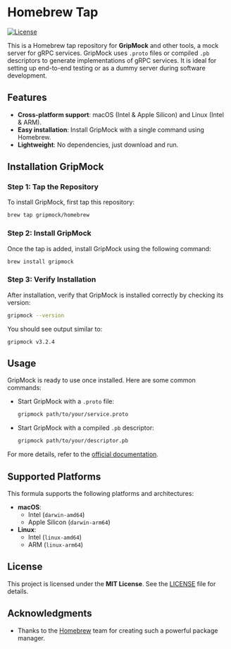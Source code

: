 # Homebrew Tap

[![License](https://img.shields.io/badge/license-MIT-blue.svg)](https://github.com/bavix/homebrew-gripmock/blob/master/LICENSE)

This is a Homebrew tap repository for **GripMock** and other tools, a mock server for gRPC services. GripMock uses `.proto` files or compiled `.pb` descriptors to generate implementations of gRPC services. It is ideal for setting up end-to-end testing or as a dummy server during software development.

## Features

- **Cross-platform support**: macOS (Intel & Apple Silicon) and Linux (Intel & ARM).
- **Easy installation**: Install GripMock with a single command using Homebrew.
- **Lightweight**: No dependencies, just download and run.

## Installation GripMock

### Step 1: Tap the Repository

To install GripMock, first tap this repository:

```bash
brew tap gripmock/homebrew
```

### Step 2: Install GripMock

Once the tap is added, install GripMock using the following command:

```bash
brew install gripmock
```

### Step 3: Verify Installation

After installation, verify that GripMock is installed correctly by checking its version:

```bash
gripmock --version
```

You should see output similar to:

```
gripmock v3.2.4
```

## Usage

GripMock is ready to use once installed. Here are some common commands:

- Start GripMock with a `.proto` file:
  ```bash
  gripmock path/to/your/service.proto
  ```

- Start GripMock with a compiled `.pb` descriptor:
  ```bash
  gripmock path/to/your/descriptor.pb
  ```

For more details, refer to the [official documentation](https://bavix.github.io/gripmock/).

## Supported Platforms

This formula supports the following platforms and architectures:

- **macOS**:
  - Intel (`darwin-amd64`)
  - Apple Silicon (`darwin-arm64`)
- **Linux**:
  - Intel (`linux-amd64`)
  - ARM (`linux-arm64`)

## License

This project is licensed under the **MIT License**. See the [LICENSE](https://github.com/bavix/homebrew-gripmock/blob/master/LICENSE) file for details.

## Acknowledgments

- Thanks to the [Homebrew](https://brew.sh/) team for creating such a powerful package manager.
